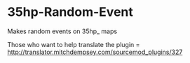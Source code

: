 # 35hp-Random-Event
Makes random events on 35hp_ maps

Those who want to help translate the plugin = http://translator.mitchdempsey.com/sourcemod_plugins/327
